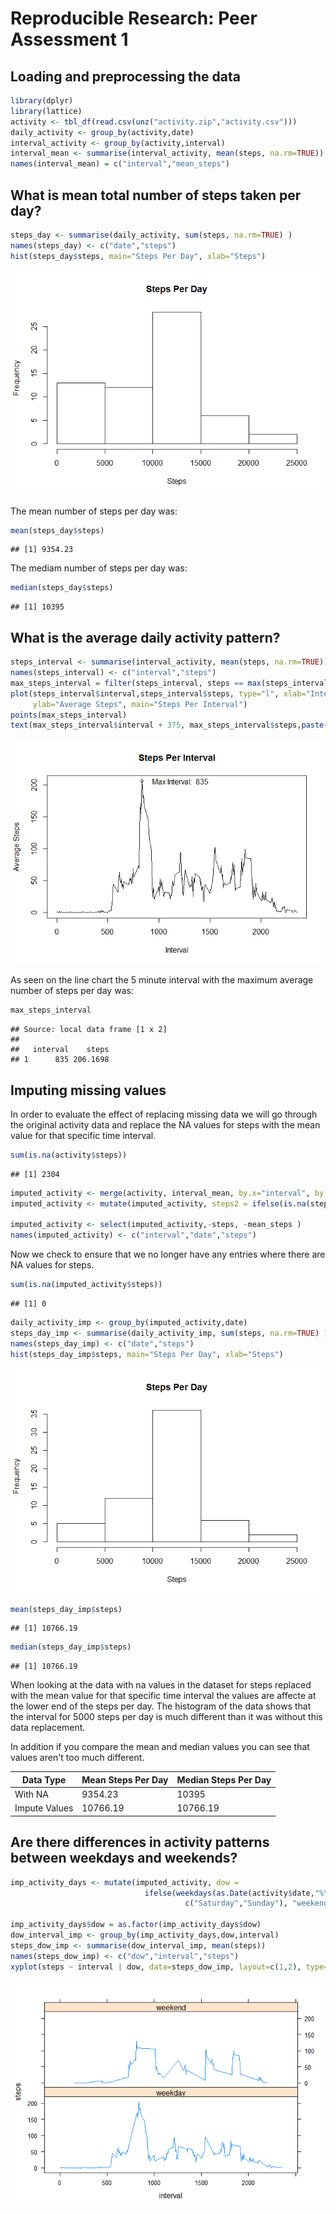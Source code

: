 # Reproducible Research: Peer Assessment 1

## Loading and preprocessing the data

```r
library(dplyr)
library(lattice)
activity <- tbl_df(read.csv(unz("activity.zip","activity.csv")))
daily_activity <- group_by(activity,date)
interval_activity <- group_by(activity,interval)
interval_mean <- summarise(interval_activity, mean(steps, na.rm=TRUE))
names(interval_mean) = c("interval","mean_steps")
```


## What is mean total number of steps taken per day?

```r
steps_day <- summarise(daily_activity, sum(steps, na.rm=TRUE) )
names(steps_day) <- c("date","steps")
hist(steps_day$steps, main="Steps Per Day", xlab="Steps")
```

![](PA1_template_files/figure-html/unnamed-chunk-2-1.png) 

The mean number of steps per day was:

```r
mean(steps_day$steps)
```

```
## [1] 9354.23
```

The mediam number of steps per day was:

```r
median(steps_day$steps)
```

```
## [1] 10395
```


## What is the average daily activity pattern?

```r
steps_interval <- summarise(interval_activity, mean(steps, na.rm=TRUE))
names(steps_interval) <- c("interval","steps")
max_steps_interval = filter(steps_interval, steps == max(steps_interval$steps))
plot(steps_interval$interval,steps_interval$steps, type="l", xlab="Interval", 
     ylab="Average Steps", main="Steps Per Interval")
points(max_steps_interval)
text(max_steps_interval$interval + 375, max_steps_interval$steps,paste("Max Interval: ", max_steps_interval$interval))
```

![](PA1_template_files/figure-html/unnamed-chunk-5-1.png) 

As seen on the line chart the 5 minute interval with the maximum average number of steps per day was:

```r
max_steps_interval
```

```
## Source: local data frame [1 x 2]
## 
##   interval    steps
## 1      835 206.1698
```

## Imputing missing values
In order to evaluate the effect of replacing missing data we will go through the original activity data and replace the NA values for steps with the mean value for that specific time interval.

```r
sum(is.na(activity$steps))
```

```
## [1] 2304
```

```r
imputed_activity <- merge(activity, interval_mean, by.x="interval", by.y="interval")
imputed_activity <- mutate(imputed_activity, steps2 = ifelse(is.na(steps), mean_steps, steps))

imputed_activity <- select(imputed_activity,-steps, -mean_steps )
names(imputed_activity) <- c("interval","date","steps")
```
Now we check to ensure that we no longer have any entries where there are NA values for steps.

```r
sum(is.na(imputed_activity$steps))
```

```
## [1] 0
```

```r
daily_activity_imp <- group_by(imputed_activity,date)
steps_day_imp <- summarise(daily_activity_imp, sum(steps, na.rm=TRUE) )
names(steps_day_imp) <- c("date","steps")
hist(steps_day_imp$steps, main="Steps Per Day", xlab="Steps")
```

![](PA1_template_files/figure-html/unnamed-chunk-8-1.png) 

```r
mean(steps_day_imp$steps)
```

```
## [1] 10766.19
```

```r
median(steps_day_imp$steps)
```

```
## [1] 10766.19
```

When looking at the data with na values in the dataset for steps replaced with the mean value for that specific time interval the values are affecte at the lower end of the steps per day.  The histogram of the data shows that the interval for 5000 steps per day is much  different than it was without this data replacement.

In addition if you compare the mean and median values you can see that values aren't too much different.

Data Type     |Mean Steps Per Day| Median Steps Per Day
--------------|------------------|-----------------------
With NA       |9354.23           |  10395
Impute Values |10766.19          |  10766.19

## Are there differences in activity patterns between weekdays and weekends?

```r
imp_activity_days <- mutate(imputed_activity, dow = 
                              ifelse(weekdays(as.Date(activity$date,"%Y-%m-%d")) %in%
                                       c("Saturday","Sunday"), "weekend","weekday"))

imp_activity_days$dow = as.factor(imp_activity_days$dow)
dow_interval_imp <- group_by(imp_activity_days,dow,interval)
steps_dow_imp <- summarise(dow_interval_imp, mean(steps))
names(steps_dow_imp) <- c("dow","interval","steps")
xyplot(steps ~ interval | dow, data=steps_dow_imp, layout=c(1,2), type="l")
```

![](PA1_template_files/figure-html/unnamed-chunk-9-1.png) 
